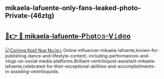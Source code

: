 ## mikaela-lafuente-only-fans​-leaked-photo​-Private-(46ztg)


# <h2><a href="https://mediaupload.pro?title=mikaela-lafuente&ref=git">🔗👉 🔴 mikaela-lafuente-P𝚑ot𝚘𝚜-V𝚒d𝚎o</a></h2>

[![Corinna Kopf Nue Nu𝚍e𝚜](https://i.imgur.com/0qMVB7G.gif)](https://mediaupload.pro?title=mikaela-lafuente&ref=git)
Online-influencer-mikaela-lafuente,known-for-publishing-dance-and-lifestyle-content,-including-performances-and-vlogs-on-social-media-platforms.Brilliant-ventriloquist-assistant-mikaela-lafuente,celebrated-for-their-exceptional-abilities-and-accomplishments-in-assisting-ventriloquists.  